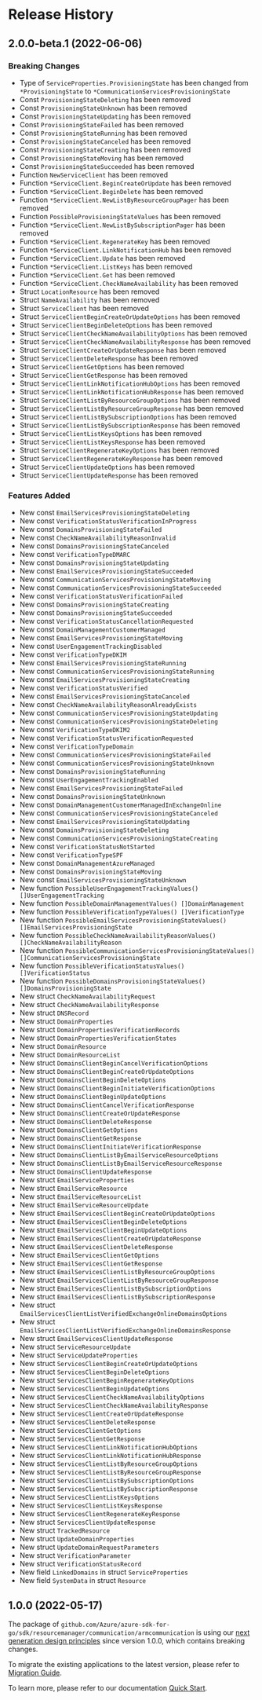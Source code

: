 # Release History

## 2.0.0-beta.1 (2022-06-06)
### Breaking Changes

- Type of `ServiceProperties.ProvisioningState` has been changed from `*ProvisioningState` to `*CommunicationServicesProvisioningState`
- Const `ProvisioningStateDeleting` has been removed
- Const `ProvisioningStateUnknown` has been removed
- Const `ProvisioningStateUpdating` has been removed
- Const `ProvisioningStateFailed` has been removed
- Const `ProvisioningStateRunning` has been removed
- Const `ProvisioningStateCanceled` has been removed
- Const `ProvisioningStateCreating` has been removed
- Const `ProvisioningStateMoving` has been removed
- Const `ProvisioningStateSucceeded` has been removed
- Function `NewServiceClient` has been removed
- Function `*ServiceClient.BeginCreateOrUpdate` has been removed
- Function `*ServiceClient.BeginDelete` has been removed
- Function `*ServiceClient.NewListByResourceGroupPager` has been removed
- Function `PossibleProvisioningStateValues` has been removed
- Function `*ServiceClient.NewListBySubscriptionPager` has been removed
- Function `*ServiceClient.RegenerateKey` has been removed
- Function `*ServiceClient.LinkNotificationHub` has been removed
- Function `*ServiceClient.Update` has been removed
- Function `*ServiceClient.ListKeys` has been removed
- Function `*ServiceClient.Get` has been removed
- Function `*ServiceClient.CheckNameAvailability` has been removed
- Struct `LocationResource` has been removed
- Struct `NameAvailability` has been removed
- Struct `ServiceClient` has been removed
- Struct `ServiceClientBeginCreateOrUpdateOptions` has been removed
- Struct `ServiceClientBeginDeleteOptions` has been removed
- Struct `ServiceClientCheckNameAvailabilityOptions` has been removed
- Struct `ServiceClientCheckNameAvailabilityResponse` has been removed
- Struct `ServiceClientCreateOrUpdateResponse` has been removed
- Struct `ServiceClientDeleteResponse` has been removed
- Struct `ServiceClientGetOptions` has been removed
- Struct `ServiceClientGetResponse` has been removed
- Struct `ServiceClientLinkNotificationHubOptions` has been removed
- Struct `ServiceClientLinkNotificationHubResponse` has been removed
- Struct `ServiceClientListByResourceGroupOptions` has been removed
- Struct `ServiceClientListByResourceGroupResponse` has been removed
- Struct `ServiceClientListBySubscriptionOptions` has been removed
- Struct `ServiceClientListBySubscriptionResponse` has been removed
- Struct `ServiceClientListKeysOptions` has been removed
- Struct `ServiceClientListKeysResponse` has been removed
- Struct `ServiceClientRegenerateKeyOptions` has been removed
- Struct `ServiceClientRegenerateKeyResponse` has been removed
- Struct `ServiceClientUpdateOptions` has been removed
- Struct `ServiceClientUpdateResponse` has been removed

### Features Added

- New const `EmailServicesProvisioningStateDeleting`
- New const `VerificationStatusVerificationInProgress`
- New const `DomainsProvisioningStateFailed`
- New const `CheckNameAvailabilityReasonInvalid`
- New const `DomainsProvisioningStateCanceled`
- New const `VerificationTypeDMARC`
- New const `DomainsProvisioningStateUpdating`
- New const `EmailServicesProvisioningStateSucceeded`
- New const `CommunicationServicesProvisioningStateMoving`
- New const `CommunicationServicesProvisioningStateSucceeded`
- New const `VerificationStatusVerificationFailed`
- New const `DomainsProvisioningStateCreating`
- New const `DomainsProvisioningStateSucceeded`
- New const `VerificationStatusCancellationRequested`
- New const `DomainManagementCustomerManaged`
- New const `EmailServicesProvisioningStateMoving`
- New const `UserEngagementTrackingDisabled`
- New const `VerificationTypeDKIM`
- New const `EmailServicesProvisioningStateRunning`
- New const `CommunicationServicesProvisioningStateRunning`
- New const `EmailServicesProvisioningStateCreating`
- New const `VerificationStatusVerified`
- New const `EmailServicesProvisioningStateCanceled`
- New const `CheckNameAvailabilityReasonAlreadyExists`
- New const `CommunicationServicesProvisioningStateUpdating`
- New const `CommunicationServicesProvisioningStateDeleting`
- New const `VerificationTypeDKIM2`
- New const `VerificationStatusVerificationRequested`
- New const `VerificationTypeDomain`
- New const `CommunicationServicesProvisioningStateFailed`
- New const `CommunicationServicesProvisioningStateUnknown`
- New const `DomainsProvisioningStateRunning`
- New const `UserEngagementTrackingEnabled`
- New const `EmailServicesProvisioningStateFailed`
- New const `DomainsProvisioningStateUnknown`
- New const `DomainManagementCustomerManagedInExchangeOnline`
- New const `CommunicationServicesProvisioningStateCanceled`
- New const `EmailServicesProvisioningStateUpdating`
- New const `DomainsProvisioningStateDeleting`
- New const `CommunicationServicesProvisioningStateCreating`
- New const `VerificationStatusNotStarted`
- New const `VerificationTypeSPF`
- New const `DomainManagementAzureManaged`
- New const `DomainsProvisioningStateMoving`
- New const `EmailServicesProvisioningStateUnknown`
- New function `PossibleUserEngagementTrackingValues() []UserEngagementTracking`
- New function `PossibleDomainManagementValues() []DomainManagement`
- New function `PossibleVerificationTypeValues() []VerificationType`
- New function `PossibleEmailServicesProvisioningStateValues() []EmailServicesProvisioningState`
- New function `PossibleCheckNameAvailabilityReasonValues() []CheckNameAvailabilityReason`
- New function `PossibleCommunicationServicesProvisioningStateValues() []CommunicationServicesProvisioningState`
- New function `PossibleVerificationStatusValues() []VerificationStatus`
- New function `PossibleDomainsProvisioningStateValues() []DomainsProvisioningState`
- New struct `CheckNameAvailabilityRequest`
- New struct `CheckNameAvailabilityResponse`
- New struct `DNSRecord`
- New struct `DomainProperties`
- New struct `DomainPropertiesVerificationRecords`
- New struct `DomainPropertiesVerificationStates`
- New struct `DomainResource`
- New struct `DomainResourceList`
- New struct `DomainsClientBeginCancelVerificationOptions`
- New struct `DomainsClientBeginCreateOrUpdateOptions`
- New struct `DomainsClientBeginDeleteOptions`
- New struct `DomainsClientBeginInitiateVerificationOptions`
- New struct `DomainsClientBeginUpdateOptions`
- New struct `DomainsClientCancelVerificationResponse`
- New struct `DomainsClientCreateOrUpdateResponse`
- New struct `DomainsClientDeleteResponse`
- New struct `DomainsClientGetOptions`
- New struct `DomainsClientGetResponse`
- New struct `DomainsClientInitiateVerificationResponse`
- New struct `DomainsClientListByEmailServiceResourceOptions`
- New struct `DomainsClientListByEmailServiceResourceResponse`
- New struct `DomainsClientUpdateResponse`
- New struct `EmailServiceProperties`
- New struct `EmailServiceResource`
- New struct `EmailServiceResourceList`
- New struct `EmailServiceResourceUpdate`
- New struct `EmailServicesClientBeginCreateOrUpdateOptions`
- New struct `EmailServicesClientBeginDeleteOptions`
- New struct `EmailServicesClientBeginUpdateOptions`
- New struct `EmailServicesClientCreateOrUpdateResponse`
- New struct `EmailServicesClientDeleteResponse`
- New struct `EmailServicesClientGetOptions`
- New struct `EmailServicesClientGetResponse`
- New struct `EmailServicesClientListByResourceGroupOptions`
- New struct `EmailServicesClientListByResourceGroupResponse`
- New struct `EmailServicesClientListBySubscriptionOptions`
- New struct `EmailServicesClientListBySubscriptionResponse`
- New struct `EmailServicesClientListVerifiedExchangeOnlineDomainsOptions`
- New struct `EmailServicesClientListVerifiedExchangeOnlineDomainsResponse`
- New struct `EmailServicesClientUpdateResponse`
- New struct `ServiceResourceUpdate`
- New struct `ServiceUpdateProperties`
- New struct `ServicesClientBeginCreateOrUpdateOptions`
- New struct `ServicesClientBeginDeleteOptions`
- New struct `ServicesClientBeginRegenerateKeyOptions`
- New struct `ServicesClientBeginUpdateOptions`
- New struct `ServicesClientCheckNameAvailabilityOptions`
- New struct `ServicesClientCheckNameAvailabilityResponse`
- New struct `ServicesClientCreateOrUpdateResponse`
- New struct `ServicesClientDeleteResponse`
- New struct `ServicesClientGetOptions`
- New struct `ServicesClientGetResponse`
- New struct `ServicesClientLinkNotificationHubOptions`
- New struct `ServicesClientLinkNotificationHubResponse`
- New struct `ServicesClientListByResourceGroupOptions`
- New struct `ServicesClientListByResourceGroupResponse`
- New struct `ServicesClientListBySubscriptionOptions`
- New struct `ServicesClientListBySubscriptionResponse`
- New struct `ServicesClientListKeysOptions`
- New struct `ServicesClientListKeysResponse`
- New struct `ServicesClientRegenerateKeyResponse`
- New struct `ServicesClientUpdateResponse`
- New struct `TrackedResource`
- New struct `UpdateDomainProperties`
- New struct `UpdateDomainRequestParameters`
- New struct `VerificationParameter`
- New struct `VerificationStatusRecord`
- New field `LinkedDomains` in struct `ServiceProperties`
- New field `SystemData` in struct `Resource`


## 1.0.0 (2022-05-17)

The package of `github.com/Azure/azure-sdk-for-go/sdk/resourcemanager/communication/armcommunication` is using our [next generation design principles](https://azure.github.io/azure-sdk/general_introduction.html) since version 1.0.0, which contains breaking changes.

To migrate the existing applications to the latest version, please refer to [Migration Guide](https://aka.ms/azsdk/go/mgmt/migration).

To learn more, please refer to our documentation [Quick Start](https://aka.ms/azsdk/go/mgmt).
